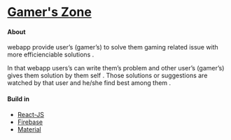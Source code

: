 <a href="https://gamer-s-zone-dea0b.web.app/"><h1>Gamer's Zone</h1></a>

<h4>About</h4>
<p>webapp provide user’s (gamer’s) to solve them gaming related issue with more efficienciable solutions .</p>
<p>In that webapp users’s can write them’s problem and other user’s (gamer’s) gives them solution by them self . Those solutions or suggestions are watched by that user and he/she find best among them . </p>

<h4>Build in </h4>
<ul>
<li><a href="https://reactjs.org/">React-JS</a></li>
<li><a href="https://firebase.google.com/">Firebase</a></li>
<li><a href="https://material-ui.com/">Material</a></li>
</ul>
